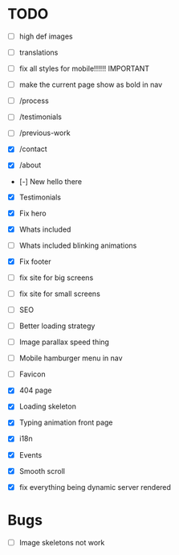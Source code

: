 # TODO

- [ ] high def images
- [ ] translations
- [ ] fix all styles for mobile!!!!!! IMPORTANT
- [ ] make the current page show as bold in nav

- [ ] /process
- [ ] /testimonials
- [ ] /previous-work
- [x] /contact
- [x] /about

- [-] New hello there
- [x] Testimonials
- [x] Fix hero
- [x] Whats included
- [ ] Whats included blinking animations
- [x] Fix footer

- [ ] fix site for big screens
- [ ] fix site for small screens
- [ ] SEO
- [ ] Better loading strategy
- [ ] Image parallax speed thing
- [ ] Mobile hamburger menu in nav
- [ ] Favicon
- [x] 404 page
- [x] Loading skeleton
- [x] Typing animation front page
- [x] i18n
- [x] Events
- [x] Smooth scroll
- [x] fix everything being dynamic server rendered

# Bugs

- [ ] Image skeletons not work
